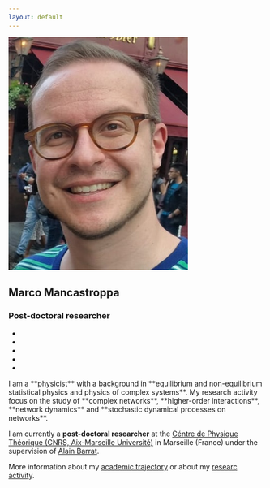 ```yaml
---
layout: default
---
```

<section id="about" class="home-section wg-about   "  >
  <div class="container">
    <div class="row">
      <div class="col-12 col-lg-4">
        <div id="profile">
          <img class="avatar avatar-circle" src="/pictures/me.jpg" alt="Marco Mancastroppa">
            <div class="portrait-title">
              <h2>Marco Mancastroppa</h2>
              <h3>Post-doctoral researcher</h3>        
            </div>
        <ul class="network-icon" aria-hidden="true">
          <li>
          <a href="https://marco-mancastroppa.github.io/contacts.html" >
            <i class="fas fa-envelope big-icon"></i>
          </a>
          </li>
          <li>
          <a href="https://bsky.app/profile/marco-mancastroppa.bsky.social" target="_blank" rel="noopener">
            <i class="fab fa-bluesky big-icon"></i>
          </a>
          </li>
          <li>
          <a href="https://scholar.google.com/citations?user=4UKBmnoAAAAJ&hl=en" target="_blank" rel="noopener">
            <i class="fas fa-graduation-cap big-icon"></i>
          </a>
          </li>
          <li>
          <a href="https://github.com/marco-mancastroppa" target="_blank" rel="noopener">
            <i class="fab fa-github big-icon"></i>
          </a>
          </li>
          <li>
          <a href="https://fr.linkedin.com/in/marco-mancastroppa-b3587611a" >
            <i class="fab fa-linkedin big-icon"></i>
          </a>
          </li>
        </ul>
    </div>
  </div>
  <div class="col-12 col-lg-8">
  <p>I am a **physicist** with a background in **equilibrium and non-equilibrium statistical physics and physics of complex systems**. My research activity focus on the study of **complex networks**, **higher-order interactions**, **network dynamics** and **stochastic dynamical processes on networks**.</p>

I am currently a **post-doctoral researcher** at the [Céntre de Physique Théorique (CNRS, Aix-Marseille Université)](https://www.cpt.univ-mrs.fr/) in Marseille (France) under the supervision of [Alain Barrat](https://www.cpt.univ-mrs.fr/~barrat/).

More information about my [academic trajectory](https://marco-mancastroppa.github.io/timeline.html) or about my [researc activity](https://marco-mancastroppa.github.io/publications.html).
  </div>
</div>
</div>
</section>


